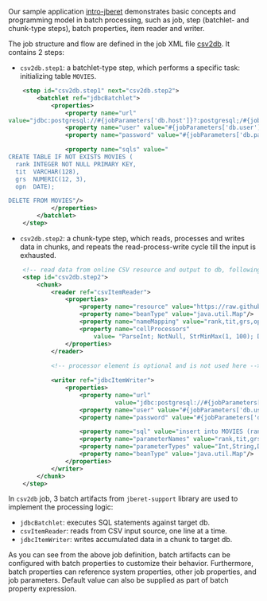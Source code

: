 Our sample application [intro-jberet](https://github.com/jberet/intro-jberet)
demonstrates basic concepts and programming model in batch processing, such as
job, step (batchlet- and chunk-type steps), batch properties, item reader and writer.

The job structure and flow are defined in the job XML file 
[csv2db](https://github.com/jberet/intro-jberet/blob/master/src/main/resources/META-INF/batch-jobs/csv2db.xml).
It contains 2 steps:

* ``csv2db.step1``: a batchlet-type step, which performs a specific task: initializing table ``MOVIES``.

```xml
    <step id="csv2db.step1" next="csv2db.step2">
        <batchlet ref="jdbcBatchlet">
            <properties>
                <property name="url"
value="jdbc:postgresql://#{jobParameters['db.host']}?:postgresql;/#{jobParameters['db.name']}?:sampledb;"/>
                <property name="user" value="#{jobParameters['db.user']}?:jberet;"/>
                <property name="password" value="#{jobParameters['db.password']}?:jberet;"/>

                <property name="sqls" value="
CREATE TABLE IF NOT EXISTS MOVIES (
  rank INTEGER NOT NULL PRIMARY KEY,
  tit  VARCHAR(128),
  grs  NUMERIC(12, 3),
  opn  DATE);

DELETE FROM MOVIES"/>
            </properties>
        </batchlet>
    </step>
```

* ``csv2db.step2``: a chunk-type step, which reads, processes and writes data in chunks, and repeats the
                    read-process-write cycle till the input is exhausted. 
                    
```xml
    <!-- read data from online CSV resource and output to db, following chunk processing pattern -->
    <step id="csv2db.step2">
        <chunk>
            <reader ref="csvItemReader">
                <properties>
                    <property name="resource" value="https://raw.githubusercontent.com/jberet/jsr352/master/jberet-support/src/test/resources/movies-2012.csv"/>
                    <property name="beanType" value="java.util.Map"/>
                    <property name="nameMapping" value="rank,tit,grs,opn"/>
                    <property name="cellProcessors"
                        value= "ParseInt; NotNull, StrMinMax(1, 100); DMinMax(1000000, 1000000000); ParseDate('yyyy-MM-dd')"/>
                </properties>
            </reader>
            
            <!-- processor element is optional and is not used here -->

            <writer ref="jdbcItemWriter">
                <properties>
                    <property name="url"
                              value="jdbc:postgresql://#{jobParameters['db.host']}?:postgresql;/#{jobParameters['db.name']}?:sampledb;"/>
                    <property name="user" value="#{jobParameters['db.user']}?:jberet;"/>
                    <property name="password" value="#{jobParameters['db.password']}?:jberet;"/>

                    <property name="sql" value="insert into MOVIES (rank,tit,grs,opn) VALUES (?, ?, ?, ?)"/>
                    <property name="parameterNames" value="rank,tit,grs,opn"/>
                    <property name="parameterTypes" value="Int,String,Double,Date"/>
                    <property name="beanType" value="java.util.Map"/>
                </properties>
            </writer>
        </chunk>
    </step>
```

In ``csv2db`` job, 3 batch artifacts from ``jberet-support`` library are used to implement the processing logic:

* ``jdbcBatchlet``: executes SQL statements against target db.
* ``csvItemReader``: reads from CSV input source, one line at a time.
* ``jdbcItemWriter``: writes accumulated data in a chunk to target db.

As you can see from the above job definition, batch artifacts can be configured with batch properties to
customize their behavior. Furthermore, batch properties can reference system properties, other job properties,
and job parameters. Default value can also be supplied as part of batch property expression.